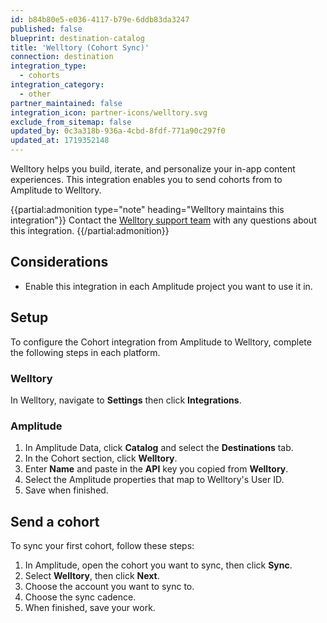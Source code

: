 ```yaml
---
id: b84b80e5-e036-4117-b79e-6ddb83da3247
published: false
blueprint: destination-catalog
title: 'Welltory (Cohort Sync)'
connection: destination
integration_type:
  - cohorts
integration_category:
  - other
partner_maintained: false
integration_icon: partner-icons/welltory.svg
exclude_from_sitemap: false
updated_by: 0c3a318b-936a-4cbd-8fdf-771a90c297f0
updated_at: 1719352148
---
```

Welltory helps you build, iterate, and personalize your in-app content experiences. This integration enables you to send cohorts from to Amplitude to Welltory.

{{partial:admonition type="note" heading="Welltory maintains this integration"}}
Contact the [Welltory support team](https://welltory.com/) with any questions about this integration.
{{/partial:admonition}}

## Considerations

- Enable this integration in each Amplitude project you want to use it in.

## Setup

To configure the Cohort integration from Amplitude to Welltory, complete the following steps in each platform.

### Welltory 

In Welltory, navigate to **Settings** then click **Integrations**.

### Amplitude

1. In Amplitude Data, click **Catalog** and select the **Destinations** tab.
2. In the Cohort section, click **Welltory**.
3. Enter **Name** and paste in the **API** key you copied from **Welltory**.
4. Select the Amplitude properties that map to Welltory's User ID.
5. Save when finished.

## Send a cohort

To sync your first cohort, follow these steps:

1. In Amplitude, open the cohort you want to sync, then click **Sync**.
2. Select **Welltory**, then click **Next**.
3. Choose the account you want to sync to.
4. Choose the sync cadence.
5. When finished, save your work.